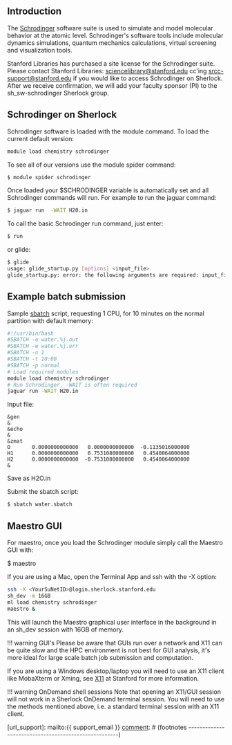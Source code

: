 ## Introduction

The [Schrodinger][url_schro] software suite is used to simulate and model molecular behavior at the atomic level.  Schrodinger's software tools include molecular dynamics simulations, quantum mechanics calculations, virtual screening and visualization tools.

Stanford Libraries has purchased a site license for the Schrodinger suite.  Please contact Stanford Libraries: sciencelibrary@stanford.edu cc'ing srcc-support@stanford.edu if you would like to access Schrodinger on Sherlock.  After we receive confirmation, 
we will add your faculty sponsor (PI) to the sh_sw-schrodinger Sherlock group.

## Schrodinger on Sherlock

Schrodinger software is loaded with the module command.  To load the current default version:

```bash
module load chemistry schrodinger
```

To see all of our versions use the module spider command:

```bash
$ module spider schrodinger
```

Once loaded your $SCHRODINGER variable is automatically set and all Schrodinger commands will run.  For example to run the jaguar command:

```bash
$ jaguar run  -WAIT H20.in
```

To call the basic Schrodinger run command, just enter:

```bash
$ run
```

or glide:
​
```bash
$ glide
usage: glide_startup.py [options] <input_file>
glide_startup.py: error: the following arguments are required: input_file
```

## Example batch submission

Sample [sbatch][url_sbatch] script, requesting 1 CPU, for 10 minutes on the normal partition with default memory:

```bash
#!/usr/bin/bash
#SBATCH -o water.%j.out
#SBATCH -e water.%j.err
#SBATCH -n 1
#SBATCH -t 10:00
#SBATCH -p normal
# Load required modules
module load chemistry schrodinger
# Run Schrodinger, -WAIT is often required
jaguar run -WAIT H20.in
```

Input file:

```
&gen
&
&echo
&
&zmat
O       0.0000000000000   0.0000000000000  -0.1135016000000
H1      0.0000000000000   0.7531080000000   0.4540064000000
H2      0.0000000000000  -0.7531080000000   0.4540064000000
&
```

Save as H2O.in


Submit the sbatch script:
```bash
$ sbatch water.sbatch
```

## Maestro GUI


For maestro, once you load the Schrodinger module simply call the Maestro GUI with:

$ maestro


If you are using a Mac, open the Terminal App and ssh with the -X option:

```bash
ssh -X <YourSuNetID>@login.sherlock.stanford.edu
sh_dev -m 16GB
ml load chemistry schrodinger
maestro &
```
This will launch the Maestro graphical user interface in the background in an sh_dev session with 16GB of memory.  


!!! warning GUI's
Please be aware that GUIs run over a network and X11 can be quite slow and the HPC environment is not best for GUI analysis, it's more ideal for large scale batch job submission and computation.  


If you are using a Windows desktop/laptop you will need to use an X11 client like MobaXterm or Xming, see [X11][url_X11] at Stanford for more information.

!!! warning OnDemand shell sessions
Note that opening an X11/GUI session will not work in a Sherlock OnDemand terminal session.  You will need to use the methods mentioned above, i.e. a standard terminal session with an X11 client.


[comment]: #  (link URLs -----------------------------------------------------)

[url_schro]:  //www.schrodinger.com/
[url_X11]:  //uit.stanford.edu/service/sharedcomputing/moreX
[url_sbatch]:      //docs/user-guide/running-jobs/#batch-jobs
[url_support]:          mailto:{{ support_email }}
[comment]: #  (footnotes -----------------------------------------------------)
